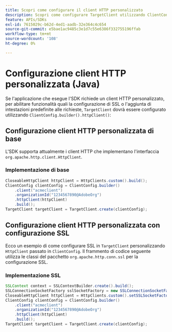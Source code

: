 ```yaml
---
title: Scopri come configurare il client HTTP personalizzato
description: Scopri come configurare TargetClient utilizzando ClientConfig.builder().httpClient().
feature: APIs/SDKs
exl-id: 7615029c-b62d-4ed1-aadb-32e364c4c654
source-git-commit: e5bae1ac9485c3e1d7c55e6386f332755196ffab
workflow-type: tm+mt
source-wordcount: '108'
ht-degree: 0%

---
```


# Configurazione client HTTP personalizzata (Java)

Se l&#39;applicazione che esegue l&#39;SDK richiede un client HTTP personalizzato, per abilitare funzionalità quali la configurazione di SSL o l&#39;aggiunta di intestazioni predefinite alle richieste, `TargetClient` dovrà essere configurato utilizzando `ClientConfig.builder().httpClient()`:

## Configurazione client HTTP personalizzata di base

L&#39;SDK supporta attualmente i client HTTP che implementano l&#39;interfaccia `org.apache.http.client.HttpClient`.

### Implementazione di base

```java {line-numbers="true"}
CloseableHttpClient httpClient = HttpClients.custom().build();
ClientConfig clientConfig = ClientConfig.builder()
    .client("acmeclient")
    .organizationId("1234567890@AdobeOrg")
    .httpClient(httpClient)
    .build();
TargetClient targetClient = TargetClient.create(clientConfig);
```

## Configurazione client HTTP personalizzata con configurazione SSL

Ecco un esempio di come configurare SSL in `TargetClient` personalizzando `HttpClient` passato in `ClientConfig`. Il frammento di codice seguente utilizza le classi del pacchetto `org.apache.http.conn.ssl` per la configurazione SSL.

### Implementazione SSL

```java {line-numbers="true"}
SSLContext context = SSLContextBuilder.create().build();
SSLConnectionSocketFactory sslSocketFactory = new SSLConnectionSocketFactory(context);
CloseableHttpClient httpClient = HttpClients.custom().setSSLSocketFactory(sslSocketFactory).build();
ClientConfig clientConfig = ClientConfig.builder()
    .client("acmeclient")
    .organizationId("1234567890@AdobeOrg")
    .httpClient(httpClient)
    .build();
TargetClient targetClient = TargetClient.create(clientConfig);
```

